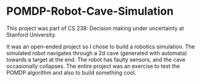 # POMDP-Robot-Cave-Simulation

This project was part of CS 238: Decision making under uncertainty at Stanford University. 

It was an open-ended project so I chose to build a robotics simulation. 
The simulated robot navigates through a 2d cave (generated with automata) towards a target at the end. 
The robot has faulty sensors, and the cave occasionally collapses. 
The entire project was an exercise to test the POMDP algorithm and also to build something cool. 
